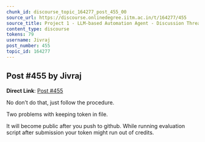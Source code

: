 ```yaml
---
chunk_id: discourse_topic_164277_post_455_00
source_url: https://discourse.onlinedegree.iitm.ac.in/t/164277/455
source_title: Project 1 - LLM-based Automation Agent - Discussion Thread [TDS Jan 2025]
content_type: discourse
tokens: 79
username: Jivraj
post_number: 455
topic_id: 164277
---
```


## Post #455 by Jivraj

**Direct Link**: [Post #455](https://discourse.onlinedegree.iitm.ac.in/t/164277/455)

No don’t do that, just follow the procedure.

Two problems with keeping token in file.

It will become public after you push to github.
While running evaluation script after submission your token might run out of credits.

